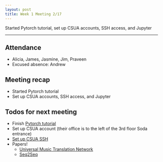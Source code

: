 ```yaml
---
layout: post
title: Week 1 Meeting 2/17
---
```

Started Pytorch tutorial, set up CSUA accounts, SSH access, and Jupyter

----

## Attendance

- Alicia, James, Jasmine, Jim, Praveen
- Excused absence: Andrew

## Meeting recap

- Started Pytorch tutorial
- Set up CSUA accounts, SSH access, and Jupyter

## Todos for next meeting

- Finish [Pytorch tutorial](./pytorch.html)
- Set up CSUA account (their office is to the left of the 3rd floor Soda entrance)
- [Set up CSUA SSH](./csua.html)
- Papers!
    - [Universal Music Translation Network](https://research.fb.com/publications/a-universal-music-translation-network/)
    - [Seq2Seq](https://medium.com/@devnag/seq2seq-the-clown-car-of-deep-learning-f88e1204dac3)
